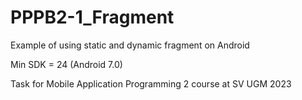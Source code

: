 # PPPB2-1_Fragment
Example of using static and dynamic fragment on Android

Min SDK = 24 (Android 7.0)

Task for Mobile Application Programming 2 course at SV UGM 2023
